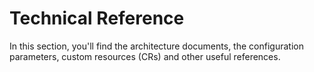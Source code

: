 # Technical Reference

In this section, you'll find the architecture documents, the configuration parameters, custom resources (CRs) and other useful references.
